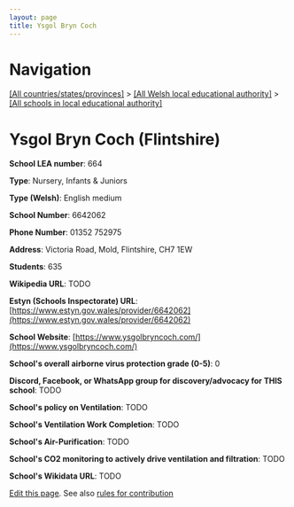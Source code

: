 ```yaml
---
layout: page
title: Ysgol Bryn Coch
---
```

# Navigation

[[All countries/states/provinces]](../../..) > [[All Welsh local educational authority]](../..) > [[All schools in local educational authority]](..)

# Ysgol Bryn Coch (Flintshire)

**School LEA number**: 664

**Type**: Nursery, Infants & Juniors

**Type (Welsh)**: English medium

**School Number**: 6642062

**Phone Number**: 01352 752975

**Address**: Victoria Road, Mold, Flintshire, CH7 1EW

**Students**: 635

**Wikipedia URL**: TODO

**Estyn (Schools Inspectorate) URL**: [https://www.estyn.gov.wales/provider/6642062](https://www.estyn.gov.wales/provider/6642062)

**School Website**: [https://www.ysgolbryncoch.com/](https://www.ysgolbryncoch.com/)

**School's overall airborne virus protection grade (0-5)**: 0

**Discord, Facebook, or WhatsApp group for discovery/advocacy for THIS school**: TODO

**School's policy on Ventilation**: TODO

**School's Ventilation Work Completion**: TODO

**School's Air-Purification**: TODO

**School's CO2 monitoring to actively drive ventilation and filtration**: TODO

**School's Wikidata URL**: TODO




[Edit this page](https://github.com/ventilate-schools/Wales/edit/prif/./Flintshire/Ysgol_Bryn_Coch.md). See also [rules for contribution](../../../contribution-rules/)